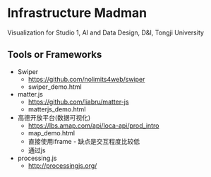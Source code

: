 # Infrastructure Madman

Visualization for Studio 1, AI and Data Design, D&I, Tongji University

## Tools or Frameworks

* Swiper  
  * <https://github.com/nolimits4web/swiper>
  * swiper_demo.html
* matter.js  
  * <https://github.com/liabru/matter-js>
  * matterjs_demo.html
* 高德开放平台(数据可视化)  
  * <https://lbs.amap.com/api/loca-api/prod_intro>
  * map_demo.html
  * 直接使用iframe - 缺点是交互程度比较低
  * 通过js
* processing.js  
  * <http://processingjs.org/>
